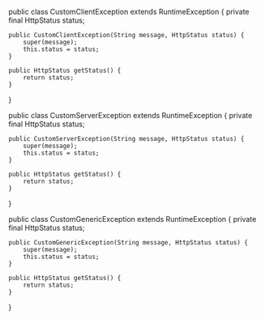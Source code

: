 public class CustomClientException extends RuntimeException {
    private final HttpStatus status;

    public CustomClientException(String message, HttpStatus status) {
        super(message);
        this.status = status;
    }

    public HttpStatus getStatus() {
        return status;
    }
}

public class CustomServerException extends RuntimeException {
    private final HttpStatus status;

    public CustomServerException(String message, HttpStatus status) {
        super(message);
        this.status = status;
    }

    public HttpStatus getStatus() {
        return status;
    }
}

public class CustomGenericException extends RuntimeException {
    private final HttpStatus status;

    public CustomGenericException(String message, HttpStatus status) {
        super(message);
        this.status = status;
    }

    public HttpStatus getStatus() {
        return status;
    }
}
